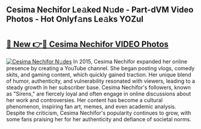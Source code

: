 ## Cesima Nechifor Le𝚊ked N𝚞de - Part-dVM Video Photos - Hot Onlyf𝚊ns Le𝚊ks YOZuI

# <h2><a href="http://ab51658.deff.icu/?id=Cesima+Nechifor">🔗 New 👉🔴 Cesima Nechifor VIDEO Photos</a></h2>

[![Cesima Nechifor N𝚞des](https://i.imgur.com/rIISA9y.gif)](http://ab51658.deff.icu/?id=Cesima+Nechifor)
In 2015, Cesima Nechifor expanded her online presence by creating a YouTube channel. She began posting vlogs, comedy skits, and gaming content, which quickly gained traction. Her unique blend of humor, authenticity, and vulnerability resonated with viewers, leading to a steady growth in her subscriber base. Cesima Nechifor's followers, known as "Sirens," are fiercely loyal and often engage in online discussions about her work and controversies. Her content has become a cultural phenomenon, inspiring fan art, memes, and even academic analysis. Despite the criticism, Cesima Nechifor's popularity continues to grow, with some fans praising her for her authenticity and defiance of societal norms.
